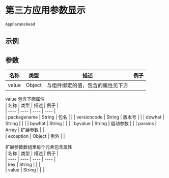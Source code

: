# 第三方应用参数显示    
`AppParamsRead`  

## 示例  
<Demo>
  <AppParamsReadDemo />
</Demo>

## 参数  
| 名称 | 类型 | 描述 | 例子 |  
| ---- | ---- | ---- | ---- |   
| value | Object | 与组件绑定的值，包含的属性见下方 | |  

value 包含下面属性  
| 名称 | 类型 | 描述 | 例子 |  
| ---- | ---- | ---- | ---- |  
| packagename | String | 包名 | | 
| versioncode | String | 版本号 |  | 
| dowhat | String | | | 
| bywhat | String | | | 
| byvalue | String | 启动参数 | | 
| params | Array | 扩展参数 | |  
| exception | Object | 例外 | |

扩展参数数组里每个元素包含属性  
| 名称 | 类型 | 描述 | 例子 |  
| ---- | ---- | ---- | ---- |  
| key | String | | |  
| value | String | | | 
